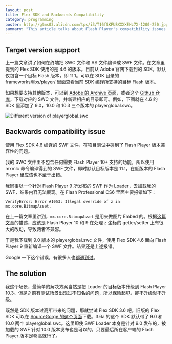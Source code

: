 ```yaml
---
layout: post
title: Flex SDK and Backwards Compatibility
category: programming
poster: http://gtms03.alicdn.com/tps/i3/T16fSKFUBXXXXEHz7X-1200-250.jpg
summary: "This article talks about Flash Player's compatibility issues when targeting different versions. Mainly it focuses on this error message - VerifyError: Error #1053: Illegal override of z in mx.core.BitmapAsset."
---
```


## Target version support

上一篇文章讲了如何在终端把 SWC 文件和 AS 文件编译成 SWF 文件。在文章里提到的 Flex SDK 使用的是 4.6 的版本。目前从 Adobe 官网下载到的 SDK，默认仅包含一个目标 Flash 版本，即 11.1。可以在 SDK 目录的 frameworks/libs/player/ 里面查看当前 SDK 编译所支持的目标 Flash 版本。

如果想要支持其他版本，可以到 [Adobe 的 Archive 页面](https://helpx.adobe.com/flash-player/kb/archived-flash-player-versions.html#playerglobal)，或者这个 [Github 仓库](https://github.com/nexussays/playerglobal)，下载对应的 SWC 文件，并新建相应的目录即可。例如，下图就在 4.6 的 SDK 里添加了 9.0，10.0 和 10.3 三个版本的 playerglobal.swc。

![Different version of playerglobal.swc](http://gtms01.alicdn.com/tps/i1/TB1NUNeHFXXXXcnXVXXb05.SVXX-2514-1092.png)

## Backwards compatibility issue

使用 Flex SDK 4.6 编译的 SWF 文件，在项目测试中碰到了 Flash Player 版本兼容性的问题。

我的 SWC 文件里不包含任何需要 Flash Player 10+ 支持的功能，所以使用 mxmlc 命令编译得到的 SWF 文件，即时默认目标版本是 11.1，在低版本的 Flash Player 里应该也不至于出错。

我同事以一个针对 Flash Player 9 所发布的 SWF 作为 Loader，去加载我的 SWF，结果内容无法展现。在 Flash Professional CS6 里面主要报错如下：

`VerifyError: Error #1053: Illegal override of z in mx.core.BitmapAsset.`

在上一篇文章里讲到，`mx.core.BitmapAsset` 是用来做图片 Embed 的。根据[这篇文章](http://www.benfarrell.com/2011/05/26/embeds-are-broken-in-flash-10-0-with-flex-sdk-4-5/)的描述，应该是 Flash Player 10 和 9 在处理 z 坐标的 getter/setter 上有很大的改动，导致两者不兼容。

于是我下载到 9.0 版本的 playerglobal.swc 文件，使用 Flex SDK 4.6 面向 Flash Player 9 重新编译一个 SWF 文件。结果还是上述报错。

Google 一下这个错误，有很多人也[都遇到过](https://github.com/nexussays/playerglobal)。

## The solution

我这个场景，最简单的解决方案当然是把 Loader 的目标版本升级到 Flash Player 10.3。但是之前有测试场景出现过不知名的问题，所以保险起见，能不升级就不升级。

既然是 SDK 版本过高所带来的问题，那就尝试 Flex SDK 3.6 吧。旧版的 Flex SDK 可以在 [SourceGorge 的这个页面](http://sourceforge.net/adobe/flexsdk/wiki/Downloads/)下载。3.6a 的这个 SDK 默认带了 9.0 和 10.0 两个 playerglobal.swc。这里即使 SWF Loader 本身是针对 9.0 发布的，被加载的 SWF 针对 10.0 版本发布也是可以的，只要最后所在客户端的 Flash Player 版本足够高就行了。